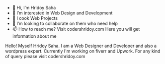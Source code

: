 - 👋 Hi, I’m Hridoy Saha
- 👀 I’m interested in Web Design and Development
- 🌱 I cook Web Projects
- 💞️ I’m looking to collaborate on them who need help
- 📫 How to reach me? Visit codershridoy.com Here you will get information about me

Hello! Myself Hridoy Saha. I am a Web Designer and Developer and also a wordpress expert. Currently I'm working on fiverr and Upwork. For any kind of query please visit codershridoy.com
